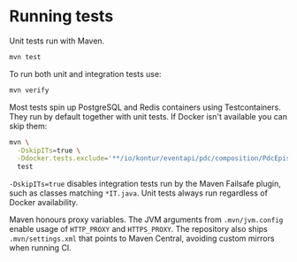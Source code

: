 # Running tests

Unit tests run with Maven.

```bash
mvn test
```

To run both unit and integration tests use:

```bash
mvn verify
```

Most tests spin up PostgreSQL and Redis containers using Testcontainers.
They run by default together with unit tests.
If Docker isn't available you can skip them:

```bash
mvn \
  -DskipITs=true \
  -Ddocker.tests.exclude='**/io/kontur/eventapi/pdc/composition/PdcEpisodeCompositionTest.java' \
  test
```

`-DskipITs=true` disables integration tests run by the Maven Failsafe plugin, such as classes matching `*IT.java`.
Unit tests always run regardless of Docker availability.

Maven honours proxy variables.
The JVM arguments from `.mvn/jvm.config` enable usage of `HTTP_PROXY` and `HTTPS_PROXY`.
The repository also ships `.mvn/settings.xml` that points to Maven Central, avoiding custom mirrors when running CI.
